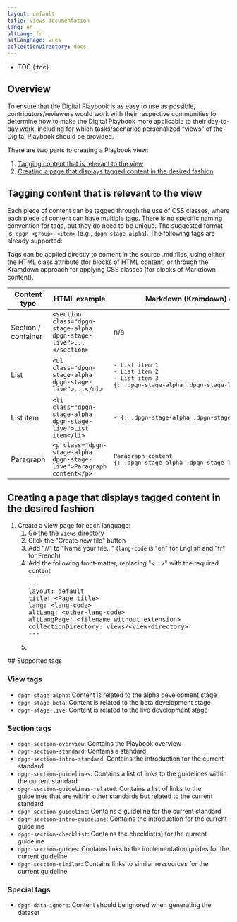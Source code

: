 ```yaml
---
layout: default
title: Views documentation
lang: en
altLang: fr
altLangPage: vues
collectionDirectory: docs
---
```


<!-- markdownlint-disable MD032 -->
- TOC
{:toc}
<!-- markdownlint-enable MD032 -->

## Overview

To ensure that the Digital Playbook is as easy to use as possible, contributors/reviewers would work with their respective communities to determine how to make the Digital Playbook more applicable to their day-to-day work, including for which tasks/scenarios personalized “views” of the Digital Playbook should be provided. 

There are two parts to creating a Playbook view:

1. [Tagging content that is relevant to the view](#tagging-content-that-is-relevant-to-the-view)
1. [Creating a page that displays tagged content in the desired fashion](#creating-a-page-that-displays-tagged-content-in-the-desired-fashion)

## Tagging content that is relevant to the view

Each piece of content can be tagged through the use of CSS classes, where each piece of content can have multiple tags. There is no specific naming convention for tags, but they do need to be unique. The suggested format is: <code>dpgn-&lt;group&gt;-&lt;item&gt;</code> (e.g., <code>dpgn-stage-alpha</code>). The following tags are already supported:

Tags can be applied directly to content in the source .md files, using either the HTML class attribute (for blocks of HTML content) or through the Kramdown approach for applying CSS classes (for blocks of Markdown content).

<table>
  <thead>
    <tr>
      <th>Content type</th>
      <th>HTML example</th>
      <th>Markdown (Kramdown) example</th>
    </tr>
  </thead>
  <tbody>
    <tr>
      <td>Section / container</td>
      <td><code>&lt;section class="dpgn-stage-alpha dpgn-stage-live"&gt;...&lt;/section&gt;</code></td>
      <td>n/a</td>
    </tr>
    <tr>
      <td>List</td>
      <td><code>&lt;ul class="dpgn-stage-alpha dpgn-stage-live"&gt;...&lt;/ul&gt;</code></td>
      <td><pre>- List item 1
- List item 2
- List item 3
{: .dpgn-stage-alpha .dpgn-stage-live }</pre></td>
    </tr>
    <tr>
      <td>List item</td>
      <td><code>&lt;li class="dpgn-stage-alpha dpgn-stage-live"&gt;List item&lt;/li&gt;</code></td>
      <td><pre>- {: .dpgn-stage-alpha .dpgn-stage-live } List item</pre></td>
    </tr>
    <tr>
      <td>Paragraph</td>
      <td><code>&lt;p class="dpgn-stage-alpha dpgn-stage-live"&gt;Paragraph content&lt;/p&gt;</code></td>
      <td><pre>Paragraph content
{: .dpgn-stage-alpha .dpgn-stage-live }</pre></td>
    </tr>
  </tbody>
</table>

## Creating a page that displays tagged content in the desired fashion

<ol>
  <li>Create a view page for each language:
    <ol>
      <li>Go the the <code>views</code> directory</li>
      <li>Click the "Create new file" button</li>
      <li>Add "<view-directory>/<lang-code>/<filename>" to "Name your file..." (<code>lang-code</code> is "en" for English and "fr" for French)</li>
      <li>Add the following front-matter, replacing "&lt;...&gt;" with the required content
<pre>
---
layout: default
title: &lt;Page title&gt;
lang: &lt;lang-code&gt;
altLang: &lt;other-lang-code&gt;
altLangPage: &lt;filename without extension&gt;
collectionDirectory: views/&lt;view-directory&gt;
---
</pre>
      </li>
      <li></li>
    </ol>
  </li>
</ol>
## Supported tags

### View tags

- <code>dpgn-stage-alpha</code>: Content is related to the alpha development stage
- <code>dpgn-stage-beta</code>: Content is related to the beta development stage
- <code>dpgn-stage-live</code>: Content is related to the live development stage

### Section tags

- <code>dpgn-section-overview</code>: Contains the Playbook overview
- <code>dpgn-section-standard</code>: Contains a standard
- <code>dpgn-section-intro-standard</code>: Contains the introduction for the current standard
- <code>dpgn-section-guidelines</code>: Contains a list of links to the guidelines within the current standard
- <code>dpgn-section-guidelines-related</code>: Contains a list of links to the guidelines that are within other standards but related to the current standard
- <code>dpgn-section-guideline</code>: Contains a guideline for the current standard
- <code>dpgn-section-intro-guideline</code>: Contains the introduction for the current guideline
- <code>dpgn-section-checklist</code>: Contains the checklist(s) for the current guideline
- <code>dpgn-section-guides</code>: Contains links to the implementation guides for the current guideline
- <code>dpgn-section-similar</code>: Contains links to similar ressources for the current guideline

### Special tags

- <code>dpgn-data-ignore</code>: Content should be ignored when generating the dataset
